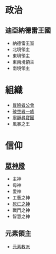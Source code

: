 <!-- TITLE: 勢力列表 -->
<!-- SUBTITLE: 政治、組織、信仰 -->

# 政治
## 迪亞納德雷王國
* 納德雷王室
* 北境領主
* 東境領主
* 東南境領主
* 南境領主

# 組織
* [冒險者公會](冒險者公會)
* [破空者一族](破空者一族)
* [寧靜尋寶團](勸世宗親會)
* 風暴之王

# 信仰
## [眾神殿](眾神殿)
* 主神
* 母神
* 愛神
* 工藝之神
* [死亡之神](死亡之神)
* 戰鬥之神
* 智慧之神
## 元素領主
* [元素教派](元素教派)
